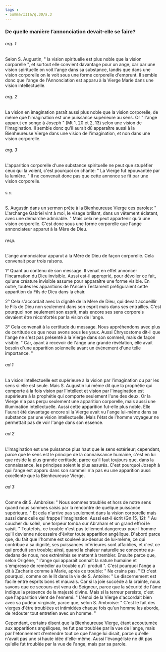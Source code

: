 ```yaml
---
tags : 
- Summa/IIIa/q.30/a.3
---
```


### De quelle manière l’annonciation devait-elle se faire?

###### arg. 1
Selon S. Augustin, " la vision spirituelle est plus noble que la vision corporelle ", et surtout elle convient davantage pour un ange, car par une vision spirituelle on voit l'ange dans sa substance, tandis que dans une vision corporelle on le voit sous une forme corporelle d'emprunt. Il semble donc que l'ange de l'Annonciation est apparu à la Vierge Marie dans une vision intellectuelle. 

###### arg. 2
La vision en imagination paraît aussi plus noble que la vision corporelle, de même que l'imagination est une puissance supérieure au sens. Or " l'ange apparut en songe à Joseph " (Mt 1, 20 et 2, 13) selon une vision de l'imagination. Il semble donc qu'il aurait dû apparaître aussi à la Bienheureuse Vierge dans une vision de l'imagination, et non dans une vision corporelle. 

###### arg. 3
L'apparition corporelle d'une substance spirituelle ne peut que stupéfier ceux qui la voient, c'est pourquoi on chante: " La Vierge fut épouvantée par la lumière. " Il ne convenait donc pas que cette annonce se fit par une vision corporelle. 

###### s.c.
S. Augustin dans un sermon prête à la Bienheureuse Vierge ces paroles: " L'archange Gabriel vint à moi, le visage brillant, dans un vêtement éclatant, avec une démarche admirable. " Mais cela ne peut appartenir qu'à une vision corporelle. C'est donc sous une forme corporelle que l'ange annonciateur apparut à la Mère de Dieu. 

###### resp.
L'ange annonciateur apparut à la Mère de Dieu de façon corporelle. Cela convenait pour trois raisons. 

1° Quant au contenu de son message. Il venait en effet annoncer l'incarnation du Dieu invisible. Aussi est-il approprié, pour dévoiler ce fait, qu'une créature invisible assume pour apparaître une forme visible. En outre, toutes les apparitions de l'Ancien Testament préfiguraient cette apparition du Fils de Dieu dans la chair. 

2° Cela s'accordait avec la dignité de la Mère de Dieu, qui devait accueillir le Fils de Dieu non seulement dans son esprit mais dans ses entrailles. C'est pourquoi non seulement son esprit, mais encore ses sens corporels devaient être réconfortés par la vision de l'ange. 

3° Cela convenait à la certitude du message. Nous appréhendons avec plus de certitude ce que nous avons sous les yeux. Aussi Chrysostome dit-il que l'ange ne s'est pas présenté à la Vierge dans son sommeil, mais de façon visible. " Car, ayant à recevoir de l'ange une grande révélation, elle avait besoin d'une apparition solennelle avant un événement d'une telle importance. " 

###### ad 1
La vision intellectuelle est supérieure à la vision par l'imagination ou par les sens si elle est seule. Mais S. Augustin lui même dit que la prophétie qui comporte à la fois vision par l'intellect et vision par l'imagination est supérieure à la prophétie qui comporte seulement l'une des deux. Or la Vierge n'a pas perçu seulement une apparition corporelle, mais aussi une illumination intellectuelle. Aussi cette apparition fut-elle plus noble. Elle l'aurait été davantage encore si la Vierge avait vu l'ange lui-même dans sa substance par une vision intellectuelle. Mais l'état de l'homme voyageur ne permettait pas de voir l'ange dans son essence. 

###### ad 2
L'imagination est une puissance plus haut que le sens extérieur; cependant, parce que le sens est le principe de la connaissance humaine, c'est en lui que réside la plus grande certitude, parce qu'il faut toujours que, dans la connaissance, les principes soient le plus assurés. C'est pourquoi Joseph à qui l'ange est apparu dans son sommeil n'a pas eu une apparition aussi excellente que la Bienheureuse Vierge. 

###### ad 3
Comme dit S. Ambroise: " Nous sommes troublés et hors de notre sens quand nous sommes saisis par la rencontre de quelque puissance supérieure. " Et cela n'arrive pas seulement dans la vision corporelle mais aussi dans celle qui frappe l'imagination. Aussi est-il écrit (Gn 15, 12): " Au coucher du soleil, une torpeur tomba sur Abraham et un grand effroi le saisit. " Toutefois, ce trouble n'est pas tellement dangereux pour l'homme qu'il devienne nécessaire d'éviter toute apparition angélique. D'abord parce que, du fait que l'homme est soulevé au-dessus de lui-même, ce qui contribue à sa dignité, ses puissances inférieures sont affaiblies, et c'est ce qui produit son trouble; ainsi, quand la chaleur naturelle se concentre au-dedans de nous, nos extrémités se mettent à trembler. Ensuite parce que, selon Origène, " l'ange qui apparaît connaît la nature humaine et s'empresse de remédier au trouble qu'il produit ". C'est pourquoi l'ange a dit à Zacharie comme à Marie, après ce trouble: " Ne crains pas. " Et c'est pourquoi, comme on le lit dans la vie de S. Antoine: " Le discernement est facile entre esprits bons et mauvais. Car si la joie succède à la crainte, nous savons que ce secours est venu du Seigneur, parce que la sécurité de l'âme indique la présence de la majesté divine. Mais si la terreur persiste, c'est que l'apparition vient de l'ennemi. " L'émoi de la Vierge s'accordait bien avec sa pudeur virginale, parce que, selon S. Ambroise: " C'est le fait des vierges d'être troublées et intimidées chaque fois qu'un homme les aborde, de redouter tout entretien avec un homme. " 

Cependant, certains disent que la Bienheureuse Vierge, étant accoutumée aux apparitions angéliques, ne fut pas troublée par la vue de l'ange, mais par l'étonnement d'entendre tout ce que l'ange lui disait, parce qu'elle n'avait pas une si haute idée d'elle-même. Aussi l'évangéliste ne dit pas qu'elle fut troublée par la vue de l'ange, mais par sa parole. 

